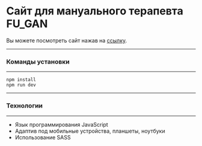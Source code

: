 # Cайт для мануального терапевта FU_GAN

Вы можете посмотреть сайт нажав на [ссылку](https://github.com/AlsuGai/FU_GAN).
________
### Команды установки
___
```
npm install
npm run dev
```
_______
### Технологии
________
+ Язык программирования JavaScript <br/>
+ Адаптив под мобильные устройства, планшеты, ноутбуки<br/>
+ Использование SASS



